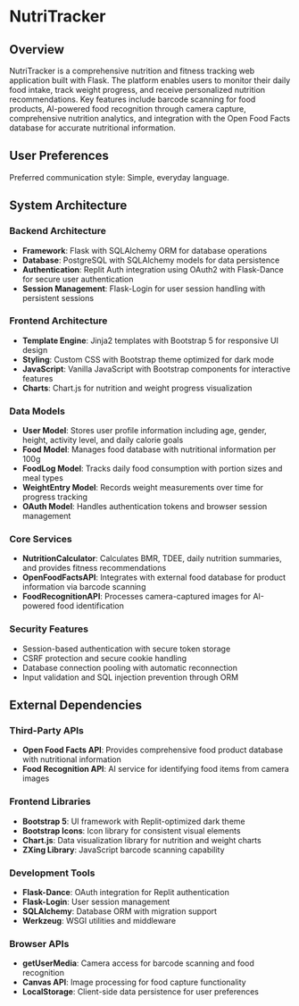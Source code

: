 # NutriTracker

## Overview

NutriTracker is a comprehensive nutrition and fitness tracking web application built with Flask. The platform enables users to monitor their daily food intake, track weight progress, and receive personalized nutrition recommendations. Key features include barcode scanning for food products, AI-powered food recognition through camera capture, comprehensive nutrition analytics, and integration with the Open Food Facts database for accurate nutritional information.

## User Preferences

Preferred communication style: Simple, everyday language.

## System Architecture

### Backend Architecture
- **Framework**: Flask with SQLAlchemy ORM for database operations
- **Database**: PostgreSQL with SQLAlchemy models for data persistence
- **Authentication**: Replit Auth integration using OAuth2 with Flask-Dance for secure user authentication
- **Session Management**: Flask-Login for user session handling with persistent sessions

### Frontend Architecture
- **Template Engine**: Jinja2 templates with Bootstrap 5 for responsive UI design
- **Styling**: Custom CSS with Bootstrap theme optimized for dark mode
- **JavaScript**: Vanilla JavaScript with Bootstrap components for interactive features
- **Charts**: Chart.js for nutrition and weight progress visualization

### Data Models
- **User Model**: Stores user profile information including age, gender, height, activity level, and daily calorie goals
- **Food Model**: Manages food database with nutritional information per 100g
- **FoodLog Model**: Tracks daily food consumption with portion sizes and meal types
- **WeightEntry Model**: Records weight measurements over time for progress tracking
- **OAuth Model**: Handles authentication tokens and browser session management

### Core Services
- **NutritionCalculator**: Calculates BMR, TDEE, daily nutrition summaries, and provides fitness recommendations
- **OpenFoodFactsAPI**: Integrates with external food database for product information via barcode scanning
- **FoodRecognitionAPI**: Processes camera-captured images for AI-powered food identification

### Security Features
- Session-based authentication with secure token storage
- CSRF protection and secure cookie handling
- Database connection pooling with automatic reconnection
- Input validation and SQL injection prevention through ORM

## External Dependencies

### Third-Party APIs
- **Open Food Facts API**: Provides comprehensive food product database with nutritional information
- **Food Recognition API**: AI service for identifying food items from camera images

### Frontend Libraries
- **Bootstrap 5**: UI framework with Replit-optimized dark theme
- **Bootstrap Icons**: Icon library for consistent visual elements
- **Chart.js**: Data visualization library for nutrition and weight charts
- **ZXing Library**: JavaScript barcode scanning capability

### Development Tools
- **Flask-Dance**: OAuth integration for Replit authentication
- **Flask-Login**: User session management
- **SQLAlchemy**: Database ORM with migration support
- **Werkzeug**: WSGI utilities and middleware

### Browser APIs
- **getUserMedia**: Camera access for barcode scanning and food recognition
- **Canvas API**: Image processing for food capture functionality
- **LocalStorage**: Client-side data persistence for user preferences
